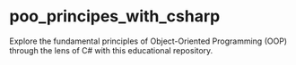 # poo_principes_with_csharp
Explore the fundamental principles of Object-Oriented Programming (OOP) through the lens of C# with this educational repository.
